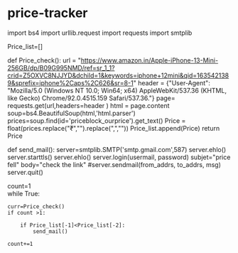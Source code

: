 # price-tracker
import bs4
import urllib.request
import requests
import smtplib

Price_list=[]

def Price_check():
    url = "https://www.amazon.in/Apple-iPhone-13-Mini-256GB/dp/B09G995NMD/ref=sr_1_1?crid=Z5OXVC8NJJYD&dchild=1&keywords=iphone+12mini&qid=1635421389&sprefix=iphone%2Caps%2C626&sr=8-1"
    header = {"User-Agent": "Mozilla/5.0 (Windows NT 10.0; Win64; x64) AppleWebKit/537.36 (KHTML, like Gecko) Chrome/92.0.4515.159 Safari/537.36."}
    page= requests.get(url,headers=header )
    html = page.content
    soup=bs4.BeautifulSoup(html,'html.parser')
    prices=soup.find(id='priceblock_ourprice').get_text()
    Price = float(prices.replace("₹","").replace(",",""))
    Price_list.append(Price)
    return Price


def send_mail():
    server=smtplib.SMTP('smtp.gmail.com',587)
    server.ehlo()
    server.starttls()
    server.ehlo()
    server.login(usermail, password)
    subjet="price fell"
    body="check the link"
    #server.sendmail(from_addrs, to_addrs, msg)
    server.quit()
    
    
    
count=1    
while True:
    
    curr=Price_check()
    if count >1:
    
        if Price_list[-1]<Price_list[-2]:
            send_mail()
        
    count+=1
